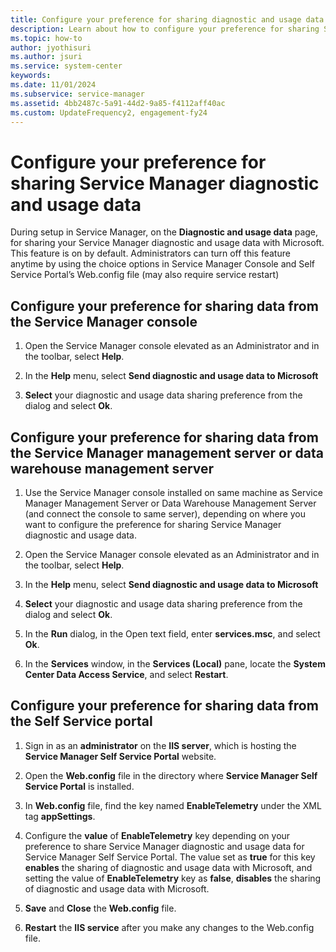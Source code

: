```yaml
---
title: Configure your preference for sharing diagnostic and usage data
description: Learn about how to configure your preference for sharing Service Manager diagnostic and usage data.
ms.topic: how-to
author: jyothisuri
ms.author: jsuri
ms.service: system-center
keywords:
ms.date: 11/01/2024
ms.subservice: service-manager
ms.assetid: 4bb2487c-5a91-44d2-9a85-f4112aff40ac
ms.custom: UpdateFrequency2, engagement-fy24
---
```


# Configure your preference for sharing Service Manager diagnostic and usage data



During setup in Service Manager, on the **Diagnostic and usage data** page, for sharing your Service Manager diagnostic and usage data with Microsoft. This feature is on by default. Administrators can turn off this feature anytime by using the choice options in Service Manager Console and Self Service Portal’s Web.config file (may also require service restart)

## Configure your preference for sharing data from the Service Manager console

1. Open the Service Manager console elevated as an Administrator and in the toolbar, select **Help**.

2. In the **Help** menu, select **Send diagnostic and usage data to Microsoft**

3. **Select** your diagnostic and usage data sharing preference from the dialog and select **Ok**.

## Configure your preference for sharing data from the Service Manager management server or data warehouse management server

1. Use the Service Manager console installed on same machine as Service Manager Management Server or Data Warehouse Management Server (and connect the console to same server), depending on where you want to configure the preference for sharing Service Manager diagnostic and usage data.

2. Open the Service Manager console elevated as an Administrator and in the toolbar, select **Help**.

3. In the **Help** menu, select **Send diagnostic and usage data to Microsoft**

4. **Select** your diagnostic and usage data sharing preference from the dialog and select **Ok**.

5. In the **Run** dialog, in the Open text field, enter **services.msc**, and select **Ok**.

6. In the **Services** window, in the **Services (Local)** pane, locate the **System Center Data Access Service**, and select **Restart**.

## Configure your preference for sharing data from the Self Service portal

1. Sign in as an **administrator** on the **IIS server**, which is hosting the **Service Manager Self Service Portal** website.

2. Open the **Web.config** file in the directory where **Service Manager Self Service Portal** is installed.

3. In **Web.config** file, find the key named **EnableTelemetry** under the XML tag **appSettings**.

4. Configure the **value** of **EnableTelemetry** key depending on your preference to share Service Manager diagnostic and usage data for Service Manager Self Service Portal. The value set as **true** for this key **enables** the sharing of diagnostic and usage data with Microsoft, and setting the value of **EnableTelemetry** key as **false**, **disables** the sharing of diagnostic and usage data with Microsoft.

5. **Save** and **Close** the **Web.config** file.

6. **Restart** the **IIS service** after you make any changes to the Web.config file.
